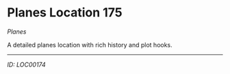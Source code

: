 # Planes Location 175

*Planes*

A detailed planes location with rich history and plot hooks.

---
*ID: LOC00174*